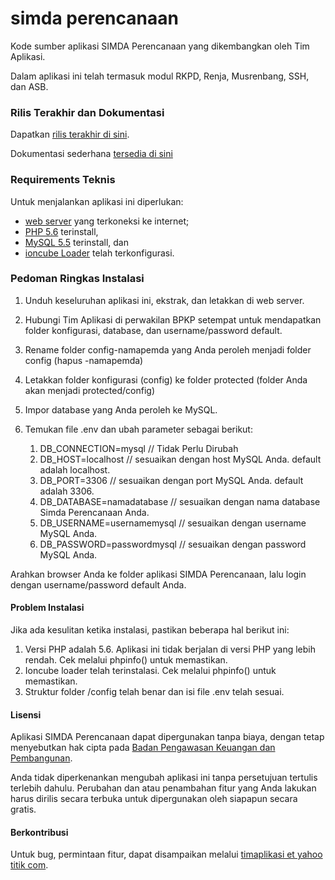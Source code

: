 # simda perencanaan
Kode sumber aplikasi SIMDA Perencanaan yang dikembangkan oleh Tim Aplikasi.

Dalam aplikasi ini telah termasuk modul RKPD, Renja, Musrenbang, SSH, dan ASB.

### Rilis Terakhir dan Dokumentasi

Dapatkan [rilis terakhir di sini](https://github.com/simda-id/simcan/releases).

Dokumentasi sederhana [tersedia di sini](https://github.com/simda-id/simcan/wiki)

### Requirements Teknis
Untuk menjalankan aplikasi ini diperlukan:
- [web server](https://httpd.apache.org/download.cgi) yang terkoneksi ke internet; 
- [PHP 5.6](http://php.net/downloads.php) terinstall, 
- [MySQL 5.5](https://dev.mysql.com/downloads/mysql/) terinstall, dan 
- [ioncube Loader](http://ioncube.com/loader) telah terkonfigurasi.

### Pedoman Ringkas Instalasi

1. Unduh keseluruhan aplikasi ini, ekstrak, dan letakkan di web server.
2. Hubungi Tim Aplikasi di perwakilan BPKP setempat untuk mendapatkan folder konfigurasi, database, dan username/password default.
3. Rename folder config-namapemda yang Anda peroleh menjadi folder config (hapus -namapemda)
4. Letakkan folder konfigurasi (config) ke folder protected (folder Anda akan menjadi protected/config)
5. Impor database yang Anda peroleh ke MySQL.
6. Temukan file .env dan ubah parameter sebagai berikut:

	1. DB_CONNECTION=mysql // Tidak Perlu Dirubah
	2. DB_HOST=localhost	// sesuaikan dengan host MySQL Anda. default adalah localhost.
	3. DB_PORT=3306 // sesuaikan dengan port MySQL Anda. default adalah 3306.
	4. DB_DATABASE=namadatabase // sesuaikan dengan nama database Simda Perencanaan Anda.
	5. DB_USERNAME=usernamemysql // sesuaikan dengan username MySQL Anda.
	6. DB_PASSWORD=passwordmysql // sesuaikan dengan password MySQL Anda.

Arahkan browser Anda ke folder aplikasi SIMDA Perencanaan, lalu login dengan username/password default Anda.

#### Problem Instalasi

Jika ada kesulitan ketika instalasi, pastikan beberapa hal berikut ini:
1. Versi PHP adalah 5.6. Aplikasi ini tidak berjalan di versi PHP yang lebih rendah. Cek melalui phpinfo() untuk memastikan.
2. Ioncube loader telah terinstalasi. Cek melalui phpinfo() untuk memastikan.
3. Struktur folder /config telah benar dan isi file .env telah sesuai.

#### Lisensi
Aplikasi SIMDA Perencanaan dapat dipergunakan tanpa biaya, dengan tetap menyebutkan hak cipta pada [Badan Pengawasan Keuangan dan Pembangunan](http://www.bpkp.go.id).

Anda tidak diperkenankan mengubah aplikasi ini tanpa persetujuan tertulis terlebih dahulu. Perubahan dan atau penambahan fitur yang Anda lakukan harus dirilis secara terbuka untuk dipergunakan oleh siapapun secara gratis.

#### Berkontribusi
Untuk bug, permintaan fitur, dapat disampaikan melalui [timaplikasi et yahoo titik com](http://www.simda-online.com).

